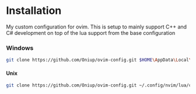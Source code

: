 # Installation

My custom configuration for ovim. This is setup to mainly support C++ and C#
development on top of the lua support from the base configuration

### Windows

```bash
git clone https://github.com/Oniup/ovim-config.git $HOME\AppData\Local\nvim\lua\config --depth 1
```

#### Unix

```bash
git clone https://github.com/Oniup/ovim-config.git ~/.config/nvim/lua/config --depth 1
```
